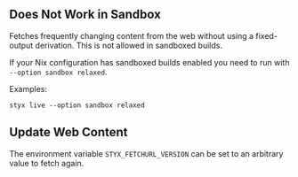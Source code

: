 ## Does Not Work in Sandbox

Fetches frequently changing content from the web without using a fixed-output derivation.
This is not allowed in sandboxed builds.

If your Nix configuration has sandboxed builds enabled you need to run with `--option sandbox relaxed`.

Examples:

```
styx live --option sandbox relaxed
```

## Update Web Content

The environment variable `STYX_FETCHURL_VERSION` can be set to an arbitrary value to fetch again.
